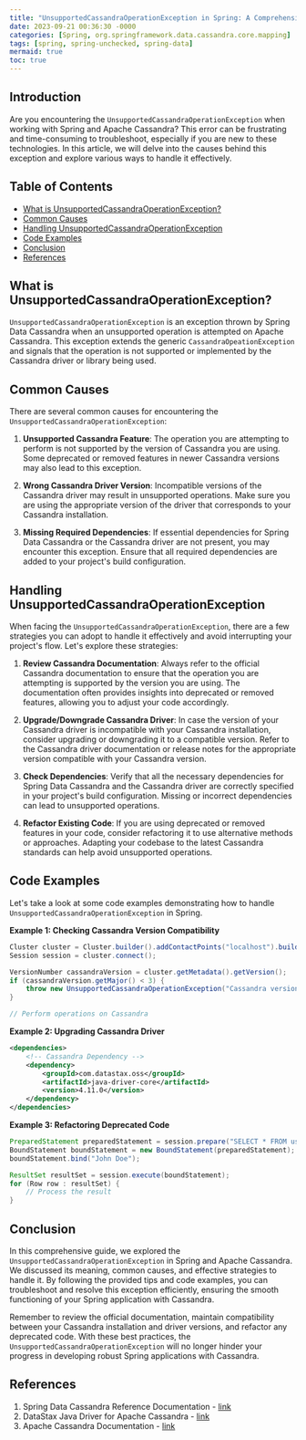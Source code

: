 ```yaml
---
title: "UnsupportedCassandraOperationException in Spring: A Comprehensive Guide"
date: 2023-09-21 00:36:30 -0000
categories: [Spring, org.springframework.data.cassandra.core.mapping]
tags: [spring, spring-unchecked, spring-data]
mermaid: true
toc: true
---
```



## Introduction
Are you encountering the `UnsupportedCassandraOperationException` when working with Spring and Apache Cassandra? This error can be frustrating and time-consuming to troubleshoot, especially if you are new to these technologies. In this article, we will delve into the causes behind this exception and explore various ways to handle it effectively.

## Table of Contents
- [What is UnsupportedCassandraOperationException?](#what-is-unsupportedcassandraoperationexception)
- [Common Causes](#common-causes)
- [Handling UnsupportedCassandraOperationException](#handling-unsupportedcassandraoperationexception)
- [Code Examples](#code-examples)
- [Conclusion](#conclusion)
- [References](#references)

## What is UnsupportedCassandraOperationException?
`UnsupportedCassandraOperationException` is an exception thrown by Spring Data Cassandra when an unsupported operation is attempted on Apache Cassandra. This exception extends the generic `CassandraOpeationException` and signals that the operation is not supported or implemented by the Cassandra driver or library being used.

## Common Causes
There are several common causes for encountering the `UnsupportedCassandraOperationException`:

1. **Unsupported Cassandra Feature**: The operation you are attempting to perform is not supported by the version of Cassandra you are using. Some deprecated or removed features in newer Cassandra versions may also lead to this exception.

2. **Wrong Cassandra Driver Version**: Incompatible versions of the Cassandra driver may result in unsupported operations. Make sure you are using the appropriate version of the driver that corresponds to your Cassandra installation.

3. **Missing Required Dependencies**: If essential dependencies for Spring Data Cassandra or the Cassandra driver are not present, you may encounter this exception. Ensure that all required dependencies are added to your project's build configuration.

## Handling UnsupportedCassandraOperationException
When facing the `UnsupportedCassandraOperationException`, there are a few strategies you can adopt to handle it effectively and avoid interrupting your project's flow. Let's explore these strategies:

1. **Review Cassandra Documentation**: Always refer to the official Cassandra documentation to ensure that the operation you are attempting is supported by the version you are using. The documentation often provides insights into deprecated or removed features, allowing you to adjust your code accordingly.

2. **Upgrade/Downgrade Cassandra Driver**: In case the version of your Cassandra driver is incompatible with your Cassandra installation, consider upgrading or downgrading it to a compatible version. Refer to the Cassandra driver documentation or release notes for the appropriate version compatible with your Cassandra version.

3. **Check Dependencies**: Verify that all the necessary dependencies for Spring Data Cassandra and the Cassandra driver are correctly specified in your project's build configuration. Missing or incorrect dependencies can lead to unsupported operations.

4. **Refactor Existing Code**: If you are using deprecated or removed features in your code, consider refactoring it to use alternative methods or approaches. Adapting your codebase to the latest Cassandra standards can help avoid unsupported operations.

## Code Examples
Let's take a look at some code examples demonstrating how to handle `UnsupportedCassandraOperationException` in Spring.

**Example 1: Checking Cassandra Version Compatibility**
```java
Cluster cluster = Cluster.builder().addContactPoints("localhost").build();
Session session = cluster.connect();

VersionNumber cassandraVersion = cluster.getMetadata().getVersion();
if (cassandraVersion.getMajor() < 3) {
    throw new UnsupportedCassandraOperationException("Cassandra version 3 or higher is required");
}

// Perform operations on Cassandra
```

**Example 2: Upgrading Cassandra Driver**
```xml
<dependencies>
    <!-- Cassandra Dependency -->
    <dependency>
        <groupId>com.datastax.oss</groupId>
        <artifactId>java-driver-core</artifactId>
        <version>4.11.0</version>
    </dependency>
</dependencies>
```

**Example 3: Refactoring Deprecated Code**
```java
PreparedStatement preparedStatement = session.prepare("SELECT * FROM users WHERE name = ?");
BoundStatement boundStatement = new BoundStatement(preparedStatement);
boundStatement.bind("John Doe");

ResultSet resultSet = session.execute(boundStatement);
for (Row row : resultSet) {
    // Process the result
}
```

## Conclusion
In this comprehensive guide, we explored the `UnsupportedCassandraOperationException` in Spring and Apache Cassandra. We discussed its meaning, common causes, and effective strategies to handle it. By following the provided tips and code examples, you can troubleshoot and resolve this exception efficiently, ensuring the smooth functioning of your Spring application with Cassandra.

Remember to review the official documentation, maintain compatibility between your Cassandra installation and driver versions, and refactor any deprecated code. With these best practices, the `UnsupportedCassandraOperationException` will no longer hinder your progress in developing robust Spring applications with Cassandra.

## References
1. Spring Data Cassandra Reference Documentation - [link](https://docs.spring.io/spring-data/cassandra/docs/current/reference/html/#reference)
2. DataStax Java Driver for Apache Cassandra - [link](https://docs.datastax.com/en/developer/java-driver/latest/manual/)
3. Apache Cassandra Documentation - [link](https://cassandra.apache.org/doc/latest/)